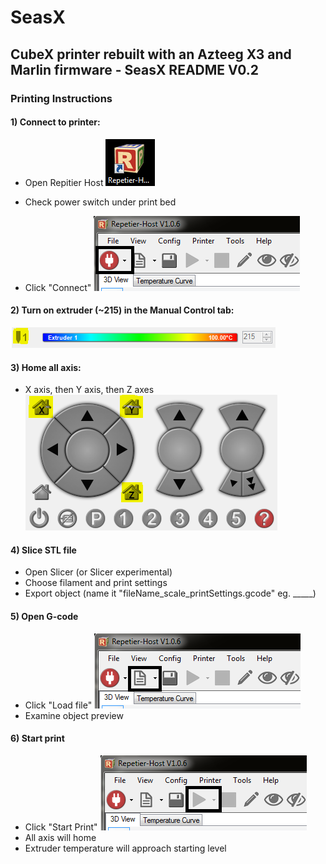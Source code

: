 
# SeasX
CubeX printer rebuilt with an Azteeg X3 and Marlin firmware - SeasX README V0.2
----------------


### Printing Instructions

#### 1) Connect to printer:

* Open Repitier Host ![alt tag](https://github.com/damonmcc/SeasX/blob/master/pictures/Icon.PNG)

* Check power switch under print bed

* Click "Connect" ![alt tag](https://github.com/damonmcc/SeasX/blob/master/pictures/Power.PNG)


#### 2) Turn on extruder (~215) in the Manual Control tab:
  ![alt tag](https://github.com/damonmcc/SeasX/blob/master/pictures/ExtruderTemp2.PNG)


#### 3) Home all axis:

* X axis, then Y axis, then Z axes ![alt tag](https://github.com/damonmcc/SeasX/blob/master/pictures/AxisHome.PNG)

#### 4) Slice STL file
* Open Slicer (or Slicer experimental)
* Choose filament and print settings
* Export object (name it "fileName_scale_printSettings.gcode" eg. _____)

#### 5) Open G-code
* Click "Load file" ![alt tag](https://github.com/damonmcc/SeasX/blob/master/pictures/Loadfile.PNG)
* Examine object preview

#### 6) Start print
* Click "Start Print" ![alt tag](https://github.com/damonmcc/SeasX/blob/master/pictures/StartPrint.PNG)
* All axis will home
* Extruder temperature will approach starting level
	
	
